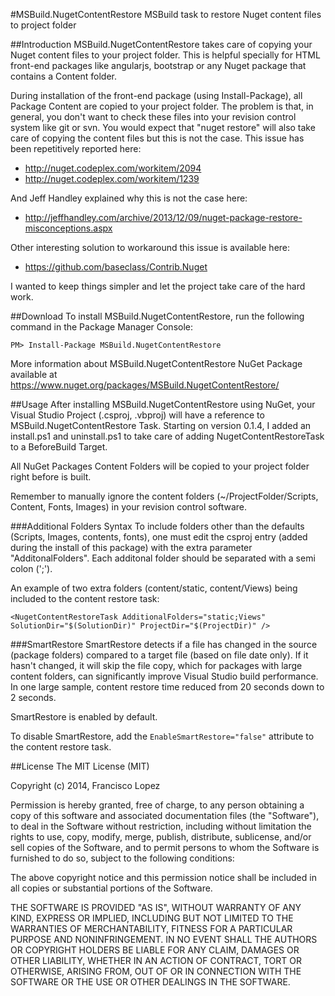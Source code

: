 #MSBuild.NugetContentRestore
MSBuild task to restore Nuget content files to project folder

##Introduction
MSBuild.NugetContentRestore takes care of copying your Nuget content files to your project folder. This is helpful specially for HTML front-end packages like angularjs, bootstrap or any Nuget package that contains a Content folder.

During installation of the front-end package (using Install-Package), all Package Content are copied to your project folder. The problem is that, in general, you don't want to check these files into your revision control system like git or svn. You would expect that "nuget restore" will also take care of copying the content files but this is not the case. This issue has been repetitively reported here:
- http://nuget.codeplex.com/workitem/2094
- http://nuget.codeplex.com/workitem/1239

And Jeff Handley explained why this is not the case here:
- http://jeffhandley.com/archive/2013/12/09/nuget-package-restore-misconceptions.aspx

Other interesting solution to workaround this issue is available here:
- https://github.com/baseclass/Contrib.Nuget

I wanted to keep things simpler and let the project take care of the hard work. 

##Download
To install MSBuild.NugetContentRestore, run the following command in the Package Manager Console:
    
	PM> Install-Package MSBuild.NugetContentRestore
	
More information about MSBuild.NugetContentRestore NuGet Package available at https://www.nuget.org/packages/MSBuild.NugetContentRestore/

##Usage
After installing MSBuild.NugetContentRestore using NuGet, your Visual Studio Project (.csproj, .vbproj) will have a reference to MSBuild.NugetContentRestore Task. Starting on version 0.1.4, I added an install.ps1 and uninstall.ps1 to take care of adding NugetContentRestoreTask to a BeforeBuild Target.

All NuGet Packages Content Folders will be copied to your project folder right before is built.

Remember to manually ignore the content folders (~/ProjectFolder/Scripts, Content, Fonts, Images) in your revision control software.

###Additional Folders Syntax
To include folders other than the defaults (Scripts, Images, contents, fonts), one must edit the csproj entry (added during the install of this package) with the extra parameter "AdditonalFolders". Each additonal folder should be separated with a semi colon (';').

An example of two extra folders (content/static, content/Views) being included to the content restore task:

    <NugetContentRestoreTask AdditionalFolders="static;Views" SolutionDir="$(SolutionDir)" ProjectDir="$(ProjectDir)" />


###SmartRestore
SmartRestore detects if a file has changed in the source (package folders) compared to a target file (based on file date only).
If it hasn't changed, it will skip the file copy, which for packages with large content folders, can significantly improve Visual Studio build performance.  In one large sample, content restore time reduced from 20 seconds down to 2 seconds.

SmartRestore is enabled by default.

To disable SmartRestore, add the `EnableSmartRestore="false"` attribute to the content restore task.

	
	
##License
The MIT License (MIT)

Copyright (c) 2014, Francisco Lopez

Permission is hereby granted, free of charge, to any person obtaining a copy
of this software and associated documentation files (the "Software"), to deal
in the Software without restriction, including without limitation the rights
to use, copy, modify, merge, publish, distribute, sublicense, and/or sell
copies of the Software, and to permit persons to whom the Software is
furnished to do so, subject to the following conditions:

The above copyright notice and this permission notice shall be included in all
copies or substantial portions of the Software.

THE SOFTWARE IS PROVIDED "AS IS", WITHOUT WARRANTY OF ANY KIND, EXPRESS OR
IMPLIED, INCLUDING BUT NOT LIMITED TO THE WARRANTIES OF MERCHANTABILITY,
FITNESS FOR A PARTICULAR PURPOSE AND NONINFRINGEMENT. IN NO EVENT SHALL THE
AUTHORS OR COPYRIGHT HOLDERS BE LIABLE FOR ANY CLAIM, DAMAGES OR OTHER
LIABILITY, WHETHER IN AN ACTION OF CONTRACT, TORT OR OTHERWISE, ARISING FROM,
OUT OF OR IN CONNECTION WITH THE SOFTWARE OR THE USE OR OTHER DEALINGS IN THE
SOFTWARE.
